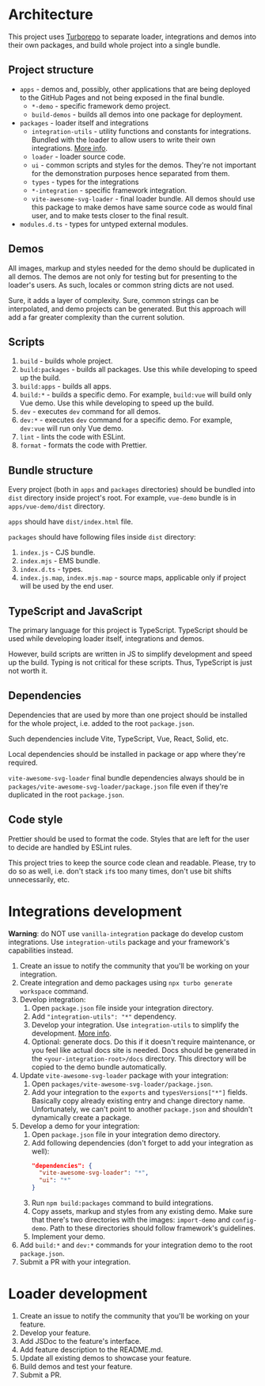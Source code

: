 # Architecture

This project uses [Turborepo](https://turbo.build/) to separate loader, integrations and demos into their own packages, and build whole project into a single bundle.

## Project structure

- `apps` - demos and, possibly, other applications that are being deployed to the GitHub Pages and not being exposed in the final bundle.
  - `*-demo` - specific framework demo project.
  - `build-demos` - builds all demos into one package for deployment.
- `packages` - loader itself and integrations
  - `integration-utils` - utility functions and constants for integrations. Bundled with the loader to allow users to write their own integrations. [More info](packages/integration-utils/README.md).
  - `loader` - loader source code.
  - `ui` - common scripts and styles for the demos. They're not important for the demonstration purposes hence separated from them.
  - `types` - types for the integrations
  - `*-integration` - specific framework integration.
  - `vite-awesome-svg-loader` - final loader bundle. All demos should use this package to make demos have same source code as would final user, and to make tests closer to the final result.
- `modules.d.ts` - types for untyped external modules.

## Demos

All images, markup and styles needed for the demo should be duplicated in all demos. The demos are not only for testing but for presenting to the loader's users. As such, locales or common string dicts are not used.

Sure, it adds a layer of complexity. Sure, common strings can be interpolated, and demo projects can be generated. But this approach will add a far greater complexity than the current solution.

## Scripts

1. `build` - builds whole project.
1. `build:packages` - builds all packages. Use this while developing to speed up the build.
1. `build:apps` - builds all apps.
1. `build:*` - builds a specific demo. For example, `build:vue` will build only Vue demo. Use this while developing to speed up the build.
1. `dev` - executes `dev` command for all demos.
1. `dev:*` - executes `dev` command for a specific demo. For example, `dev:vue` will run only Vue demo.
1. `lint` - lints the code with ESLint.
1. `format` - formats the code with Prettier.

## Bundle structure

Every project (both in `apps` and `packages` directories) should be bundled into `dist` directory inside project's root. For example, `vue-demo` bundle is in `apps/vue-demo/dist` directory.

`apps` should have `dist/index.html` file.

`packages` should have following files inside `dist` directory:

1. `index.js` - CJS bundle.
1. `index.mjs` - EMS bundle.
1. `index.d.ts` - types.
1. `index.js.map`, `index.mjs.map` - source maps, applicable only if project will be used by the end user.

## TypeScript and JavaScript

The primary language for this project is TypeScript. TypeScript should be used while developing loader itself, integrations and demos.

However, build scripts are written in JS to simplify development and speed up the build. Typing is not critical for these scripts. Thus, TypeScript is just not worth it.

## Dependencies

Dependencies that are used by more than one project should be installed for the whole project, i.e. added to the root `package.json`.

Such dependencies include Vite, TypeScript, Vue, React, Solid, etc.

Local dependencies should be installed in package or app where they're required.

`vite-awesome-svg-loader` final bundle dependencies always should be in `packages/vite-awesome-svg-loader/package.json` file even if they're duplicated in the root `package.json`.

## Code style

Prettier should be used to format the code. Styles that are left for the user to decide are handled by ESLint rules.

This project tries to keep the source code clean and readable. Please, try to do so as well, i.e. don't stack `if`s too many times, don't use bit shifts unnecessarily, etc.

# Integrations development

**Warning**: do NOT use `vanilla-integration` package do develop custom integrations. Use `integration-utils` package and your framework's capabilities instead.

1. Create an issue to notify the community that you'll be working on your integration.
1. Create integration and demo packages using `npx turbo generate workspace` command.
1. Develop integration:
   1. Open `package.json` file inside your integration directory.
   1. Add `"integration-utils": "*"` dependency.
   1. Develop your integration. Use `integration-utils` to simplify the development. [More info](packages/integration-utils/README.md).
   1. Optional: generate docs. Do this if it doesn't require maintenance, or you feel like actual docs site is needed. Docs should be generated in the `<your-integration-root>/docs` directory. This directory will be copied to the demo bundle automatically.
1. Update `vite-awesome-svg-loader` package with your integration:
   1. Open `packages/vite-awesome-svg-loader/package.json`.
   1. Add your integration to the `exports` and `typesVersions["*"]` fields. Basically copy already existing entry and change directory name. Unfortunately, we can't point to another `package.json` and shouldn't dynamically create a package.
1. Develop a demo for your integration:
   1. Open `package.json` file in your integration demo directory.
   1. Add following dependencies (don't forget to add your integration as well):
      ```json
      "dependencies": {
        "vite-awesome-svg-loader": "*",
        "ui": "*"
      }
      ```
    1. Run `npm build:packages` command to build integrations.
    1. Copy assets, markup and styles from any existing demo. Make sure that there's two directories with the images: `import-demo` and `config-demo`. Path to these directories should follow framework's guidelines.
    1. Implement your demo.
1. Add `build:*` and `dev:*` commands for your integration demo to the root `package.json`.
1. Submit a PR with your integration.

# Loader development

1. Create an issue to notify the community that you'll be working on your feature.
1. Develop your feature.
1. Add JSDoc to the feature's interface.
1. Add feature description to the README.md.
1. Update all existing demos to showcase your feature.
1. Build demos and test your feature.
1. Submit a PR.
